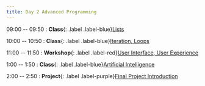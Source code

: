 ```yaml
---
title: Day 2 Advanced Programming
---
```


09:00 -- 09:50
: **Class**{: .label .label-blue}[Lists](#)

10:00 -- 10:50
: **Class**{: .label .label-blue}[Iteration, Loops](#)

11:00 -- 11:50
: **Workshop**{: .label .label-red}[User Interface, User Experience](#)

1:00 -- 1:50
: **Class**{: .label .label-blue}[Artificial Intelligence](#)

2:00 -- 2:50
: **Project**{: .label .label-purple}[Final Project Introduction](#)
